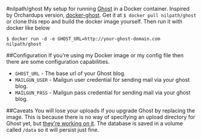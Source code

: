 #nilpath/ghost
My setup for running [Ghost](http://ghost.org) in a Docker container. Inspired by Orchardups version, [docker-ghost](https://github.com/orchardup/docker-ghost). Get it at `$ docker pull nilpath/ghost` or clone this repo and build the docker image yourself. Then run it with docker like below

    $ docker run -d -e GHOST_URL=http://your-ghost-domain.com nilpath/ghost

##Configuration
If you're using my Docker image or my config file then there are some configuration capabilities.

* `GHOST_URL` - The base url of your Ghost blog.
* `MAILGUN_USER` - Mailgun user credential for sending mail via your ghost blog.
* `MAILGUN_PASS` - Mailgun pass credential for sending mail via your ghost blog.

##Caveats
You will lose your uploads if you upgrade Ghost by replacing the image. This is because there is no way of specifying an upload directory for Ghost yet, but [they're working on it](https://github.com/TryGhost/Ghost/issues/635). The database is saved in a volume called `/data` so it will persist just fine.

